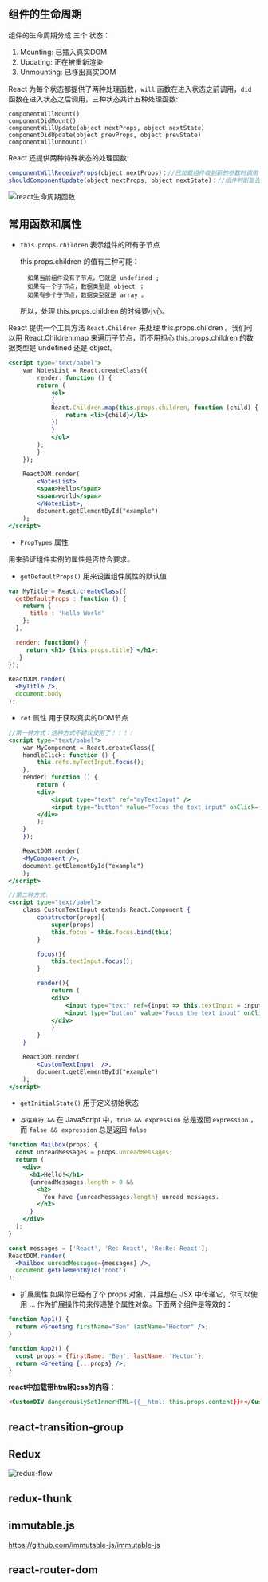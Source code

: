 ## 组件的生命周期

组件的生命周期分成 三个 状态：
1. Mounting: 已插入真实DOM
2. Updating: 正在被重新渲染
3. Unmounting: 已移出真实DOM

React 为每个状态都提供了两种处理函数，`will` 函数在进入状态之前调用，`did` 函数在进入状态之后调用，三种状态共计五种处理函数:

```
componentWillMount()
componentDidMount()
componentWillUpdate(object nextProps, object nextState)
componentDidUpdate(object prevProps, object prevState)
componentWillUnmount()
```

React 还提供两种特殊状态的处理函数:

```javascript
componentWillReceiveProps(object nextProps)：//已加载组件收到新的参数时调用
shouldComponentUpdate(object nextProps, object nextState)：//组件判断是否重新渲染时调用
```

![react生命周期函数](/Users/kevin/Documents/gits/shaochao13/daily_record/images/react/react生命周期函数.png)

## 常用函数和属性

+ `this.props.children` 表示组件的所有子节点

    this.props.children 的值有三种可能：

        如果当前组件没有子节点，它就是 undefined ;
        如果有一个子节点，数据类型是 object ；
        如果有多个子节点，数据类型就是 array 。
    所以，处理 this.props.children 的时候要小心。


React 提供一个工具方法 `React.Children` 来处理 this.props.children 。我们可以用 React.Children.map 来遍历子节点，而不用担心 this.props.children 的数据类型是 undefined 还是 object。

```jsx
<script type="text/babel">
    var NotesList = React.createClass({
        render: function () {
        return (
            <ol>
            {
            React.Children.map(this.props.children, function (child) {
                return <li>{child}</li>
            })
            }
            </ol>
        );
        }
    });

    ReactDOM.render(
        <NotesList>
        <span>Hello</span>
        <span>world</span>
        </NotesList>,
        document.getElementById("example")
    );
</script>
```


+ `PropTypes` 属性

用来验证组件实例的属性是否符合要求。

+ `getDefaultProps()` 用来设置组件属性的默认值
```jsx
var MyTitle = React.createClass({
  getDefaultProps : function () {
    return {
      title : 'Hello World'
    };
  },

  render: function() {
     return <h1> {this.props.title} </h1>;
   }
});

ReactDOM.render(
  <MyTitle />,
  document.body
);
```

+ `ref` 属性 用于获取真实的DOM节点

```jsx
//第一种方式：这种方式不建议使用了！！！！
<script type="text/babel">
    var MyComponent = React.createClass({
    handleClick: function () {
        this.refs.myTextInput.focus();
    },
    render: function () {
        return (
        <div>
            <input type="text" ref="myTextInput" />
            <input type="button" value="Focus the text input" onClick={this.handleClick} />
        </div>
        );
    }
    });

    ReactDOM.render(
    <MyComponent />,
    document.getElementById("example")
    );
</script>

//第二种方式:
<script type="text/babel">
    class CustomTextInput extends React.Component {
        constructor(props){
            super(props)
            this.focus = this.focus.bind(this)
        }

        focus(){
            this.textInput.focus();
        }

        render(){
            return (
            <div>
                <input type="text" ref={input => this.textInput = input} />
                <input type="button" value="Focus the text input" onClick={this.focus} />
            </div>
            )
        }
    }

    ReactDOM.render(
        <CustomTextInput  />,
        document.getElementById("example")
    );
</script>
```

+ `getInitialState()` 用于定义初始状态

+ `与运算符 &&`
在 JavaScript 中，`true && expression` 总是返回 `expression` ，而 `false && expression` 总是返回 `false`

```jsx
function Mailbox(props) {
  const unreadMessages = props.unreadMessages;
  return (
    <div>
      <h1>Hello!</h1>
      {unreadMessages.length > 0 &&
        <h2>
          You have {unreadMessages.length} unread messages.
        </h2>
      }
    </div>
  );
}

const messages = ['React', 'Re: React', 'Re:Re: React'];
ReactDOM.render(
  <Mailbox unreadMessages={messages} />,
  document.getElementById('root')
);
```

+ 扩展属性
如果你已经有了个 props 对象，并且想在 JSX 中传递它，你可以使用 ... 作为扩展操作符来传递整个属性对象。下面两个组件是等效的：

```jsx
function App1() {
  return <Greeting firstName="Ben" lastName="Hector" />;
}

function App2() {
  const props = {firstName: 'Ben', lastName: 'Hector'};
  return <Greeting {...props} />;
}
```

**react中加载带html和css的内容**：

```html
<CustomDIV dangerouslySetInnerHTML={{__html: this.props.content}}></CustomDIV>
```





## react-transition-group



## Redux

![redux-flow](/Users/kevin/Documents/gits/shaochao13/daily_record/images/react/redux-flow.png)

## redux-thunk



## immutable.js 

https://github.com/immutable-js/immutable-js



## react-router-dom

